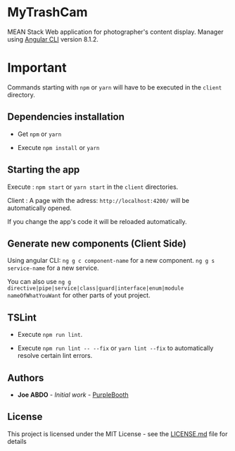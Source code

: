 # MyTrashCam
MEAN Stack Web application for photographer's content display.
Manager using [Angular CLI](https://github.com/angular/angular-cli) version 8.1.2.

# Important

Commands starting with `npm` or `yarn` will have to be executed in the `client` directory.

## Dependencies installation

-   Get `npm` or `yarn`

-   Execute `npm install` or `yarn`

## Starting the app

Execute : `npm start` or `yarn start` in the `client` directories.

Client :
A page with the adress: `http://localhost:4200/` will be automatically opened.

If you change the app's code it will be reloaded automatically.

## Generate new components (Client Side)

Using angular CLI: 
	`ng g c component-name` for a new component.
	`ng g s service-name` for a new service.

You can also use `ng g directive|pipe|service|class|guard|interface|enum|module nameOfWhatYouWant` for other parts of yout project.

## TSLint

-   Execute `npm run lint`.

-   Execute `npm run lint -- --fix` or `yarn lint --fix` to automatically resolve certain lint errors.

## Authors

* **Joe ABDO** - *Initial work* - [PurpleBooth](https://github.com/joabda)

## License

This project is licensed under the MIT License - see the [LICENSE.md](LICENSE.md) file for details

